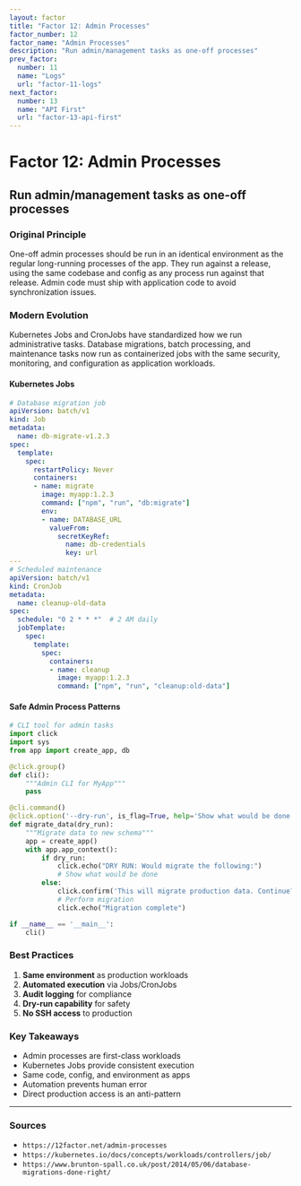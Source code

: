 ```yaml
---
layout: factor
title: "Factor 12: Admin Processes"
factor_number: 12
factor_name: "Admin Processes"
description: "Run admin/management tasks as one-off processes"
prev_factor:
  number: 11
  name: "Logs"
  url: "factor-11-logs"
next_factor:
  number: 13
  name: "API First"
  url: "factor-13-api-first"
---
```


# Factor 12: Admin Processes

## Run admin/management tasks as one-off processes

### Original Principle

One-off admin processes should be run in an identical environment as the regular long-running processes of the app. They run against a release, using the same codebase and config as any process run against that release. Admin code must ship with application code to avoid synchronization issues.

### Modern Evolution

Kubernetes Jobs and CronJobs have standardized how we run administrative tasks. Database migrations, batch processing, and maintenance tasks now run as containerized jobs with the same security, monitoring, and configuration as application workloads.

#### Kubernetes Jobs

```yaml
# Database migration job
apiVersion: batch/v1
kind: Job
metadata:
  name: db-migrate-v1.2.3
spec:
  template:
    spec:
      restartPolicy: Never
      containers:
      - name: migrate
        image: myapp:1.2.3
        command: ["npm", "run", "db:migrate"]
        env:
        - name: DATABASE_URL
          valueFrom:
            secretKeyRef:
              name: db-credentials
              key: url
---
# Scheduled maintenance
apiVersion: batch/v1
kind: CronJob
metadata:
  name: cleanup-old-data
spec:
  schedule: "0 2 * * *"  # 2 AM daily
  jobTemplate:
    spec:
      template:
        spec:
          containers:
          - name: cleanup
            image: myapp:1.2.3
            command: ["npm", "run", "cleanup:old-data"]
```

#### Safe Admin Process Patterns

```python
# CLI tool for admin tasks
import click
import sys
from app import create_app, db

@click.group()
def cli():
    """Admin CLI for MyApp"""
    pass

@cli.command()
@click.option('--dry-run', is_flag=True, help='Show what would be done')
def migrate_data(dry_run):
    """Migrate data to new schema"""
    app = create_app()
    with app.app_context():
        if dry_run:
            click.echo("DRY RUN: Would migrate the following:")
            # Show what would be done
        else:
            click.confirm('This will migrate production data. Continue?', abort=True)
            # Perform migration
            click.echo("Migration complete")

if __name__ == '__main__':
    cli()
```

### Best Practices

1. **Same environment** as production workloads
2. **Automated execution** via Jobs/CronJobs
3. **Audit logging** for compliance
4. **Dry-run capability** for safety
5. **No SSH access** to production

### Key Takeaways

- Admin processes are first-class workloads
- Kubernetes Jobs provide consistent execution
- Same code, config, and environment as apps
- Automation prevents human error
- Direct production access is an anti-pattern

---

### Sources

- `https://12factor.net/admin-processes`
- `https://kubernetes.io/docs/concepts/workloads/controllers/job/`
- `https://www.brunton-spall.co.uk/post/2014/05/06/database-migrations-done-right/`